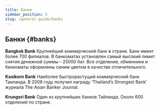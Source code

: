 ```yaml
---
title: Банки
sidebar_position: 5
slug: /general-guide/banks
---
```



## Банки {#banks}

**Bangkok Bank** 
Крупнейший коммерческий банк в стране. Банк имеет более 700 филиалов. В банкоматах установлен самый высокий лимит снятия денежной суммы – 25000 бат. Все отделения, обменники и банкоматы оформлены синим цветом в качестве отличительного.

**Kasikorn Bank**
Наиболее быстрорастущий коммерческий банк Таиланда. В 2008 году получил награду ‘Thailand’s Strongest Bank’ журнала The Asian Banker Journal.

**Krungsri Bank**
Один из крупнейших банков Тайланда. Около 600 отделений по стране.